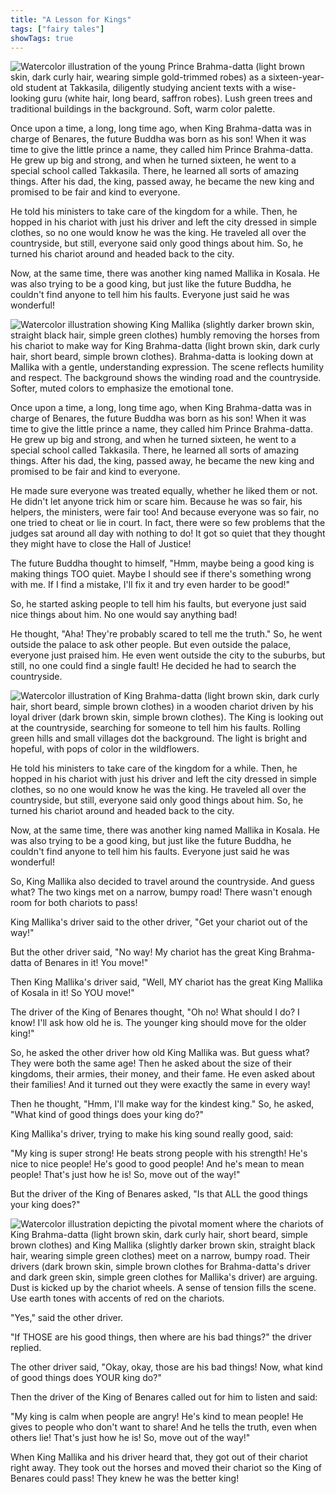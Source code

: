 ```yaml
---
title: "A Lesson for Kings"
tags: ["fairy tales"]
showTags: true
---
```




![Watercolor illustration of the young Prince Brahma-datta (light brown skin, dark curly hair, wearing simple gold-trimmed robes) as a sixteen-year-old student at Takkasila, diligently studying ancient texts with a wise-looking guru (white hair, long beard, saffron robes). Lush green trees and traditional buildings in the background. Soft, warm color palette.](/images/image_fairy-tales-a-lesson-for-kings0.png)

Once upon a time, a long, long time ago, when King Brahma-datta was in charge of Benares, the future Buddha was born as his son! When it was time to give the little prince a name, they called him Prince Brahma-datta. He grew up big and strong, and when he turned sixteen, he went to a special school called Takkasila. There, he learned all sorts of amazing things. After his dad, the king, passed away, he became the new king and promised to be fair and kind to everyone.

He told his ministers to take care of the kingdom for a while. Then, he hopped in his chariot with just his driver and left the city dressed in simple clothes, so no one would know he was the king. He traveled all over the countryside, but still, everyone said only good things about him. So, he turned his chariot around and headed back to the city.

Now, at the same time, there was another king named Mallika in Kosala. He was also trying to be a good king, but just like the future Buddha, he couldn't find anyone to tell him his faults. Everyone just said he was wonderful!

![Watercolor illustration showing King Mallika (slightly darker brown skin, straight black hair, simple green clothes) humbly removing the horses from his chariot to make way for King Brahma-datta (light brown skin, dark curly hair, short beard, simple brown clothes). Brahma-datta is looking down at Mallika with a gentle, understanding expression. The scene reflects humility and respect. The background shows the winding road and the countryside. Softer, muted colors to emphasize the emotional tone.](/images/image_fairy-tales-a-lesson-for-kings4.png)

Once upon a time, a long, long time ago, when King Brahma-datta was in charge of Benares, the future Buddha was born as his son! When it was time to give the little prince a name, they called him Prince Brahma-datta. He grew up big and strong, and when he turned sixteen, he went to a special school called Takkasila. There, he learned all sorts of amazing things. After his dad, the king, passed away, he became the new king and promised to be fair and kind to everyone.

He made sure everyone was treated equally, whether he liked them or not. He didn't let anyone trick him or scare him. Because he was so fair, his helpers, the ministers, were fair too! And because everyone was so fair, no one tried to cheat or lie in court. In fact, there were so few problems that the judges sat around all day with nothing to do! It got so quiet that they thought they might have to close the Hall of Justice!

The future Buddha thought to himself, "Hmm, maybe being a good king is making things TOO quiet. Maybe I should see if there's something wrong with me. If I find a mistake, I'll fix it and try even harder to be good!"

So, he started asking people to tell him his faults, but everyone just said nice things about him. No one would say anything bad!

He thought, "Aha! They're probably scared to tell me the truth." So, he went outside the palace to ask other people. But even outside the palace, everyone just praised him. He even went outside the city to the suburbs, but still, no one could find a single fault! He decided he had to search the countryside.

![Watercolor illustration of King Brahma-datta (light brown skin, dark curly hair, short beard, simple brown clothes) in a wooden chariot driven by his loyal driver (dark brown skin, simple brown clothes). The King is looking out at the countryside, searching for someone to tell him his faults. Rolling green hills and small villages dot the background. The light is bright and hopeful, with pops of color in the wildflowers.](/images/image_fairy-tales-a-lesson-for-kings2.png)

He told his ministers to take care of the kingdom for a while. Then, he hopped in his chariot with just his driver and left the city dressed in simple clothes, so no one would know he was the king. He traveled all over the countryside, but still, everyone said only good things about him. So, he turned his chariot around and headed back to the city.

Now, at the same time, there was another king named Mallika in Kosala. He was also trying to be a good king, but just like the future Buddha, he couldn't find anyone to tell him his faults. Everyone just said he was wonderful!

So, King Mallika also decided to travel around the countryside. And guess what? The two kings met on a narrow, bumpy road! There wasn't enough room for both chariots to pass!

King Mallika's driver said to the other driver, "Get your chariot out of the way!"

But the other driver said, "No way! My chariot has the great King Brahma-datta of Benares in it! You move!"

Then King Mallika's driver said, "Well, MY chariot has the great King Mallika of Kosala in it! So YOU move!"

The driver of the King of Benares thought, "Oh no! What should I do? I know! I'll ask how old he is. The younger king should move for the older king!"

So, he asked the other driver how old King Mallika was. But guess what? They were both the same age! Then he asked about the size of their kingdoms, their armies, their money, and their fame. He even asked about their families! And it turned out they were exactly the same in every way!

Then he thought, "Hmm, I'll make way for the kindest king." So, he asked, "What kind of good things does your king do?"

King Mallika's driver, trying to make his king sound really good, said:

"My king is super strong! He beats strong people with his strength! He's nice to nice people! He's good to good people! And he's mean to mean people! That's just how he is! So, move out of the way!"

But the driver of the King of Benares asked, "Is that ALL the good things your king does?"

![Watercolor illustration depicting the pivotal moment where the chariots of King Brahma-datta (light brown skin, dark curly hair, short beard, simple brown clothes) and King Mallika (slightly darker brown skin, straight black hair, wearing simple green clothes) meet on a narrow, bumpy road. Their drivers (dark brown skin, simple brown clothes for Brahma-datta's driver and dark green skin, simple green clothes for Mallika's driver) are arguing. Dust is kicked up by the chariot wheels. A sense of tension fills the scene. Use earth tones with accents of red on the chariots.](/images/image_fairy-tales-a-lesson-for-kings3.png)

"Yes," said the other driver.

"If THOSE are his good things, then where are his bad things?" the driver replied.

The other driver said, "Okay, okay, those are his bad things! Now, what kind of good things does YOUR king do?"

Then the driver of the King of Benares called out for him to listen and said:

"My king is calm when people are angry! He's kind to mean people! He gives to people who don't want to share! And he tells the truth, even when others lie! That's just how he is! So, move out of the way!"

When King Mallika and his driver heard that, they got out of their chariot right away. They took out the horses and moved their chariot so the King of Benares could pass! They knew he was the better king!

